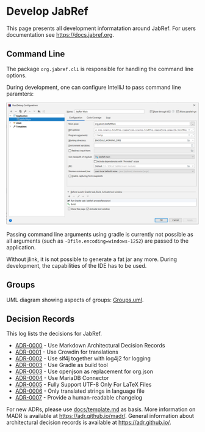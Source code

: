 # Develop JabRef

This page presents all development informatation around JabRef. For users documentation see <https://docs.jabref.org>.

## Command Line

The package `org.jabref.cli` is responsible for handling the command line options.

During development, one can configure IntelliJ to pass command line paramters:

![IntelliJ-run-configuration](images/intellij-run-configuration-command-line.png)

Passing command line arguments using gradle is currently not possible as all arguments (such as `-Dfile.encoding=windows-1252`) are passed to the application.

Without jlink, it is not possible to generate a fat jar any more. During development, the capabilities of the IDE has to be used.

## Groups

UML diagram showing aspects of groups: [Groups.uml](Gropus.uml).

## Decision Records

This log lists the decisions for JabRef.

<!-- adrlog -->

- [ADR-0000](0000-use-markdown-architectural-decision-records.md) - Use Markdown Architectural Decision Records
- [ADR-0001](0001-use-crowdin-for-translations.md) - Use Crowdin for translations
- [ADR-0002](0002-use-slf4j-for-logging.md) - Use slf4j together with log4j2 for logging
- [ADR-0003](0003-use-gradle-as-build-tool.md) - Use Gradle as build tool
- [ADR-0003](0003-use-openjson-as-replacement-for-org-json.md) - Use openjson as replacement for org.json
- [ADR-0004](0004-use-mariadb-connector.md) - Use MariaDB Connector
- [ADR-0005](0005-fully-support-utf8-only-for-latex-files.md) - Fully Support UTF-8 Only For LaTeX Files
- [ADR-0006](0006-only-translated-strings-in-language-file.md) - Only translated strings in language file
- [ADR-0007](0007-human-readable-changelog.md) - Provide a human-readable changelog

<!-- adrlogstop -->

For new ADRs, please use [docs/template.md](docs/template.md) as basis.
More information on MADR is available at <https://adr.github.io/madr/>.
General information about architectural decision records is available at <https://adr.github.io/>.
